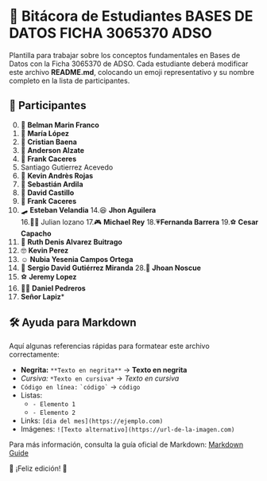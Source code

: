 # 📘 Bitácora de Estudiantes BASES DE DATOS FICHA 3065370 ADSO

Plantilla para trabajar sobre los conceptos fundamentales en Bases de Datos con la Ficha 3065370 de ADSO.
Cada estudiante deberá modificar este archivo **README.md**, colocando un emoji representativo y su nombre completo en la lista de participantes.

## 📌 Participantes

0. 🚀 **Belman Marin Franco**
2. 🎸 **María López**
3. 🏀 **Cristian Baena**
4. 🎨 **Anderson Alzate**
5. 🎉 **Frank Caceres**
6. Santiago Gutierrez Acevedo
7. 🎸 **Kevin Andrès Rojas** 
8. 🐲 **Sebastián Ardila**
9. 🙊 **David Castillo**
10. 🎉 **Frank Caceres**
11. 🛹 **Esteban Velandia**
14.😆 **Jhon Aguilera**   
16.🐱‍👤 Julian lozano 
17.🎮 **Michael Rey**
18.💗​ **Fernanda Barrera**
19.⚽ **Cesar Capacho**
20. 🥰 **Ruth Denis Alvarez Buitrago**
21. 🤓 **Kevin Perez**
24. ☺️ **Nubia Yesenia Campos Ortega**
27. 🚀 **Sergio David Gutiérrez Miranda** 
28.👺 **Jhoan Noscue**
29. ⚽​ **Jeremy Lopez**
30. 🐱‍👤 **Daniel Pedreros**
37. **Señor Lapiz***



## 🛠 Ayuda para Markdown

Aquí algunas referencias rápidas para formatear este archivo correctamente:

- **Negrita:** `**Texto en negrita**` → **Texto en negrita**
- *Cursiva:* `*Texto en cursiva*` → *Texto en cursiva*
- `Código en línea:` `` `código` `` → `código`
- Listas:
  - `- Elemento 1`
  - `- Elemento 2`
- Links: `[dia del mes](https://ejemplo.com)`
- Imágenes: `![Texto alternativo](https://url-de-la-imagen.com)`

Para más información, consulta la guía oficial de Markdown: [Markdown Guide](https://www.markdownguide.org/)

🚀 ¡Feliz edición! 🎉
